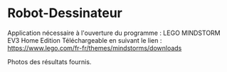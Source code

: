 # Robot-Dessinateur
Application nécessaire à l'ouverture du programme : LEGO MINDSTORM EV3 Home Edition
Téléchargeable en suivant le lien : https://www.lego.com/fr-fr/themes/mindstorms/downloads

Photos des résultats fournis.
